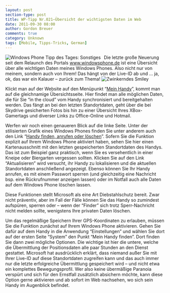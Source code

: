 ```yaml
---
layout: post
section-type: post
title: WP-Tipp Nr.021–Übersicht der wichtigsten Daten im Web
date: 2011-09-30 08:00
author: Gordon Breuer
comments: true
category: Unknown
tags: [Mobile, Tipps-Tricks, German]
---
```

<p><img style="margin: 0px 10px 0px 0px; display: inline; float: left" title="" alt="Windows Phone Tipp des Tages: Sonstiges" align="left" src="http://anheledirwp.blob.core.windows.net/wordpress/2011/09/sonstiges.png" /></p>  <p>Die letzte große Neuerung seit dem Relaunch des Portals <a href="http://www.windowsphone.de">www.windowsphone.de</a> ist eine Übersicht über alle wichtigen Daten meines Windows Phones. Also nicht nur von meinem, sondern auch von Ihrem! Das hängt von der Live-ID ab und … ja, ok, das war ein Kalauer – zurück zum Thema! <img style="border-bottom-style: none; border-left-style: none; border-top-style: none; border-right-style: none" class="wlEmoticon wlEmoticon-winkingsmile" alt="Zwinkerndes Smiley" src="http://anheledirwp.blob.core.windows.net/wordpress/2011/09/wlEmoticon-winkingsmile.png" /></p>  <p>Klickt man auf der Website auf den Menüpunkt “<a href="https://www.windowsphone.com/de-DE/my">Mein Handy</a>”, kommt man auf die gleichnamige Übersichtsseite. Hier findet man alle möglichen Daten, die für Sie “in the cloud” vom Handy synchronisiert und bereitgehalten werden. Das fängt an bei den letzten Standortdaten, geht über die bei Skydrive gesicherten Fotos bis hin zu einer Übersicht Ihres XBox-Gamertags und diverser Links zu Office-Online und Hotmail.</p>  <p>Werfen wir noch einen genaueren Blick auf die linke Seite. Unter der stilisierten Grafik eines Windows Phones finden Sie unter anderem auch den Link “<a href="https://www.windowsphone.com/de-DE/find">Handy finden, anrufen oder löschen</a>”. Sofern Sie die Funktion explizit auf Ihrem Windows Phone aktiviert haben, sehen Sie hier einen Kartenausschnitt mit den letzten gespeicherten Standortdaten des Handys. Das ist zum Beispiel ganz praktisch, wenn Sie es versehentlich in einer Kneipe oder Biergarten vergessen sollten. Klicken Sie auf den Link “Aktualisieren” wird versucht, ihr Handy zu lokalisieren und die aktuellen Standortdaten anschließend angezeigt. Ebenso können Sie Ihr Handy anrufen, es mit einem Passwort sperren (und gleichzeitig eine Nachricht bsp. eine Rückrufnummer anzeigen lassen) oder im Notfall auch alle Daten auf dem Windows Phone löschen lassen.</p>  <p>Diese Funktionen stellt Microsoft als eine Art Diebstahlschutz bereit. Zwar nicht präventiv, aber im Fall der Fälle können Sie das Handy so zumindest aufspüren, sperren oder – wenn der “Finder” sich trotz Sperr-Nachricht nicht melden sollte, wenigstens Ihre privaten Daten löschen. </p>  <p>Um das regelmäßige Speichern Ihrer GPS-Koordinaten zu erlauben, müssen Sie die Funktion zunächst auf Ihrem Windows Phone aktivieren. Gehen Sie dafür auf dem Handy in die Anwendung “Einstellungen” und wählen Sie dort auf der ersten Seite “System” den Punkt “Mein Handy finden”. Dort finden Sie dann zwei mögliche Optionen. Die wichtige ist hier die untere, welche die Übermittlung der Positionsdaten alle paar Stunden an den Dienst gestattet. Microsoft hat ausdrücklich erklärt, dass niemand außer Sie mit Ihrer Live-ID auf diese Standortdaten zugreifen kann und das auch immer nur die letzte erfolgreiche Übermittlung gespeichert wird – und nicht etwa ein komplettes Bewegungsprofil. Wer also keine übermäßige Paranoia verspürt und sich für den Ernstfall zusätzlich absichern möchte, kann diese Option gerne aktivieren und ab sofort im Web nachsehen, wo sich sein Handy im Augenblick befindet.</p>
